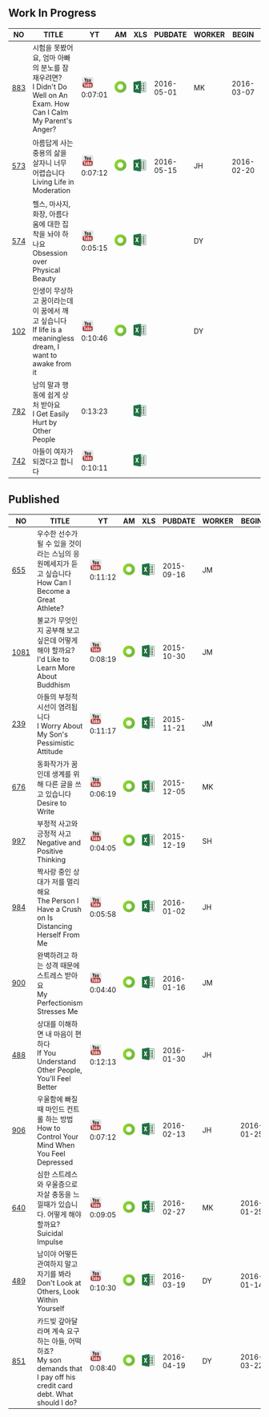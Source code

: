 ## Work In Progress

| NO | TITLE         | YT | AM | XLS | PUBDATE | WORKER | BEGIN | END | REVIEW | NOTE |
|----| ------------- |----|----|-----|---------|--------|-------|-----|--------|------|
| [883](sub/883) | 시험을 못봤어요, 엄마 아빠의 분노를 잠재우려면?<br>I Didn't Do Well on An Exam. How Can I Calm My Parent's Anger?  | [<img src=img/youtube.png width=25>](https://youtu.be/5OZ-v8lwumo) 0:07:01 | [<img src=img/amara.png width=25>](http://amara.org/en/videos/6ZgjwKD81l2a) | [![](img/excel.png)](https://github.com/jungtosociety/dharma-qna/raw/master/sub/883/883-exam.xlsx) | 2016-05-01 | MK | 2016-03-07 | 3/28 예정 |  | 영번역완 |
| [573](sub/573) | 아름답게 사는 중용의 삶을 살자니 너무 어렵습니다<br>Living Life in Moderation | [<img src=img/youtube.png width=25>](https://youtu.be/Aaq1JUawHLM) 0:07:12 | [<img src=img/amara.png width=25>](http://amara.org/en/videos/6AuyYe0XovH0) | [![](img/excel.png)](https://github.com/jungtosociety/dharma-qna/raw/master/sub/573/573-moderation.xlsx) | 2016-05-15 | JH | 2016-02-20 | 한글 완료 / 영문 시작해야 함 |  | 영번역완 |
| [574](sub/574) | 헬스, 마사지, 화장, 아름다움에 대한 집착을 놔야 하나요<br>Obsession over Physical Beauty  | [<img src=img/youtube.png width=25>](https://youtu.be/BVccCzcYnZU) 0:05:15 | [<img src=img/amara.png width=25>](http://amara.org/en/videos/xVo0OdM6vxik) | [![](img/excel.png)](https://github.com/jungtosociety/dharma-qna/raw/master/sub/574/574-obsession-beauty.xlsx) |  | DY |  |  |  | 영번역완 |
| [102](sub/102) | 인생이 무상하고 꿈이라는데 이 꿈에서 깨고 싶습니다<br>If life is a meaningless dream, I want to awake from it | [<img src=img/youtube.png width=25>](https://youtu.be/riPKwK8EUSI) 0:10:46 | [<img src=img/amara.png width=25>](http://amara.org/en/videos/mMHw7twhBLlb) | [![](img/excel.png)](https://github.com/jungtosociety/dharma-qna/raw/master/sub/102/102-meaningless-dream.xlsx) |  | DY |  |  |  | 영번역완 |
| [782](sub/782) | 남의 말과 행동에 쉽게 상처 받아요 <br>I Get Easily Hurt by Other People |  0:13:23 |  | [![](img/excel.png)](https://github.com/jungtosociety/dharma-qna/raw/master/sub/782/782-easily-hurt.xlsx) |  |  |  |  |  | 영번역완 |
| [742](sub/742) | 아들이 여자가 되겠다고 합니다 | [<img src=img/youtube.png width=25>](https://youtu.be/YHuR4TIUL7U) 0:10:11 |  | [![](img/excel.png)](https://github.com/jungtosociety/dharma-qna/raw/master/sub/742/742-sexual-identity.xlsx) |  |  |  |  |  | 준비안됨 |
## Published

| NO | TITLE         | YT | AM | XLS | PUBDATE | WORKER | BEGIN | END | REVIEW | NOTE |
|----| ------------- |----|----|-----|---------|--------|-------|-----|--------|------|
| [655](sub/655) | 우수한 선수가 될 수 있을 것이라는 스님의 응원메세지가 듣고 싶습니다<br>How Can I Become a Great Athlete? | [<img src=img/youtube.png width=25>](https://youtu.be/NzMGrgklWyA) 0:11:12 | [<img src=img/amara.png width=25>](http://amara.org/en/videos/BwcgJu4Zj4rz) | [![](img/excel.png)](https://github.com/jungtosociety/dharma-qna/raw/master/sub/655/en-655-good-athelete.xlsx) | 2015-09-16 | JM |  |  |  |  |
| [1081](sub/1081) | 불교가 무엇인지 공부해 보고 싶은데 어떻게 해야 할까요?<br>I'd Like to Learn More About Buddhism | [<img src=img/youtube.png width=25>](https://youtu.be/yp_X0KQPqyg) 0:08:19 | [<img src=img/amara.png width=25>](http://amara.org/en/videos/uiPC1tlJOjk6) | [![](img/excel.png)](https://github.com/jungtosociety/dharma-qna/raw/master/sub/1081/en-1081-buddhism.xlsx) | 2015-10-30 | JM |  |  |  |  |
| [239](sub/239) | 아들의 부정적 시선이 염려됩니다<br>I Worry About My Son's Pessimistic Attitude | [<img src=img/youtube.png width=25>](https://youtu.be/PdiVY7Y9KNk) 0:11:17 | [<img src=img/amara.png width=25>](http://amara.org/en/videos/WrL0SB21tD0j) | [![](img/excel.png)](https://github.com/jungtosociety/dharma-qna/raw/master/sub/239/en-239-pessimistic-son.xlsx) | 2015-11-21 | JM |  |  |  |  |
| [676](sub/676) | 동화작가가 꿈인데 생계를 위해 다른 글을 쓰고 있습니다<br>Desire to Write | [<img src=img/youtube.png width=25>](https://youtu.be/y188f7eU1TU) 0:06:19 | [<img src=img/amara.png width=25>](http://amara.org/en/videos/EroiuPGgpght) | [![](img/excel.png)](https://github.com/jungtosociety/dharma-qna/raw/master/sub/676/en-676-fairy-tale-author.xlsx) | 2015-12-05 | MK |  |  |  |  |
| [997](sub/997) | 부정적 사고와 긍정적 사고<br>Negative and Positive Thinking | [<img src=img/youtube.png width=25>](https://youtu.be/ScaKEct3C5c) 0:04:05 | [<img src=img/amara.png width=25>](http://amara.org/en/videos/F8lxMlmZ92d4) | [![](img/excel.png)](https://github.com/jungtosociety/dharma-qna/raw/master/sub/997/en-997-negative-thinking.xlsx) | 2015-12-19 | SH |  |  |  |  |
| [984](sub/984) | 짝사랑 중인 상대가 저를 멀리해요<br>The Person I Have a Crush on Is Distancing Herself From Me | [<img src=img/youtube.png width=25>](https://youtu.be/dSGAi_avjss) 0:05:58 | [<img src=img/amara.png width=25>](http://amara.org/en/videos/mGPueCA5DmIz) | [![](img/excel.png)](https://github.com/jungtosociety/dharma-qna/raw/master/sub/984/en-984-crush.xlsx) | 2016-01-02 | JH |  |  |  |  |
| [900](sub/900) | 완벽하려고 하는 성격 때문에 스트레스 받아요<br>My Perfectionism Stresses Me | [<img src=img/youtube.png width=25>](https://youtu.be/utumcS1iGvM) 0:04:40 | [<img src=img/amara.png width=25>](http://amara.org/en/videos/EkaeX3zDKXeC) | [![](img/excel.png)](https://github.com/jungtosociety/dharma-qna/raw/master/sub/900/en-900-perfectionism.xlsx) | 2016-01-16 | JM |  |  |  |  |
| [488](sub/488) | 상대를 이해하면 내 마음이 편하다<br>If You Understand Other People, You'll Feel Better | [<img src=img/youtube.png width=25>](https://youtu.be/AUg_2sNt5qc) 0:12:13 | [<img src=img/amara.png width=25>](http://amara.org/en/videos/3t6ocMUzw4YG) | [![](img/excel.png)](https://github.com/jungtosociety/dharma-qna/raw/master/sub/488/en-488-understand.xlsx) | 2016-01-30 | JH |  |  |  |  |
| [906](sub/906) | 우울함에 빠질 때 마인드 컨트롤 하는 방법<br>How to Control Your Mind When You Feel Depressed | [<img src=img/youtube.png width=25>](https://youtu.be/PQomKbgB45w) 0:07:12 | [<img src=img/amara.png width=25>](http://amara.org/en/videos/hjbgLzfe8XBV) | [![](img/excel.png)](https://github.com/jungtosociety/dharma-qna/raw/master/sub/906/en-906-depression.xlsx) | 2016-02-13 | JH | 2016-01-25 | 2016-02-07 | JM 2016/2/14 |  |
| [640](sub/640) | 심한 스트레스와 우울증으로 자살 충동을 느낄때가 있습니다. 어떻게 해야할까요?<br>Suicidal Impulse | [<img src=img/youtube.png width=25>](https://youtu.be/z6lxOZF2Wgk) 0:09:05 | [<img src=img/amara.png width=25>](http://amara.org/en/videos/w8ymWLXzTcyF) | [![](img/excel.png)](https://github.com/jungtosociety/dharma-qna/raw/master/sub/640/en-640-suicidal-impulse.xlsx) | 2016-02-27 | MK | 2016-01-25 | 2016-02-14 | JM 2016-02-20 |  |
| [489](sub/489) | 남이야 어떻든 관여하지 말고 자기를 봐라<br>Don't Look at Others, Look Within Yourself | [<img src=img/youtube.png width=25>](https://youtu.be/IOk5cZ9psBs) 0:10:30 | [<img src=img/amara.png width=25>](http://amara.org/en/videos/FvWS4splyJkN) | [![](img/excel.png)](https://github.com/jungtosociety/dharma-qna/raw/master/sub/489/en-489-look-within-yourself.xlsx) | 2016-03-19 | DY | 2016-01-14 | 2016-03-15 | JM 2016-03-19 |  |
| [851](sub/851) | 카드빚 갚아달라며 계속 요구하는 아들, 어떡하죠?<br>My son demands that I pay off his credit card debt. What should I do?  | [<img src=img/youtube.png width=25>](https://youtu.be/1tMErMTUwks) 0:08:40 | [<img src=img/amara.png width=25>](http://amara.org/en/videos/uQOxVi7aLYXT) | [![](img/excel.png)](https://github.com/jungtosociety/dharma-qna/raw/master/sub/851/851-card-debt.xlsx) | 2016-04-19 | DY | 2016-03-22 | 2016-04-01 | JM 2016-04-19 |  |
